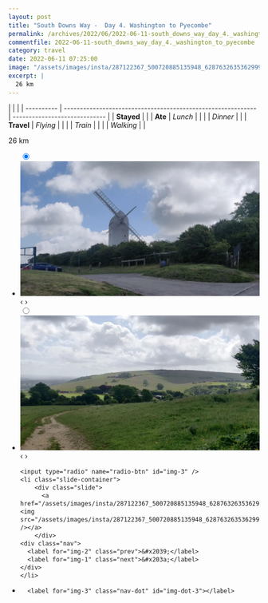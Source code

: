 ```yaml
---
layout: post
title: "South Downs Way -  Day 4. Washington to Pyecombe"
permalink: /archives/2022/06/2022-06-11-south_downs_way_day_4._washington_to_pyecombe.html
commentfile: 2022-06-11-south_downs_way_day_4._washington_to_pyecombe
category: travel
date: 2022-06-11 07:25:00
image: "/assets/images/insta/287122367_500720885135948_6287632635362999182_n_17909370350581294.webp"
excerpt: |
  26 km
---
```


|            |                                                              |
| ---------- | ------------------------------------------------------------ | ----------------------------- |
| **Stayed** |  |
| **Ate**    | _Lunch_                                                      |          |
|            | _Dinner_                                                     |          |
| **Travel** | _Flying_                                                     |          |
|            | _Train_                                                      |          |
|            | _Walking_                                                    |          |


26 km


<ul class="slides">
    <input type="radio" name="radio-btn" id="img-1" checked="checked" />
    <li class="slide-container">
        <div class="slide">
          <a href="/assets/images/insta/287154887_692678288628788_2490128861629075200_n_18218342539127081.webp"><img src="/assets/images/insta/287154887_692678288628788_2490128861629075200_n_18218342539127081.webp" /></a>
        </div>
    <div class="nav">
      <label for="img-3" class="prev">&#x2039;</label>
      <label for="img-2" class="next">&#x203a;</label>
    </div>
    </li>
        <input type="radio" name="radio-btn" id="img-2"  />
    <li class="slide-container">
        <div class="slide">
          <a href="/assets/images/insta/287094465_583088673390776_764861448516243247_n_17951428393898716.webp"><img src="/assets/images/insta/287094465_583088673390776_764861448516243247_n_17951428393898716.webp" /></a>
        </div>
    <div class="nav">
      <label for="img-1" class="prev">&#x2039;</label>
      <label for="img-3" class="next">&#x203a;</label>
    </div>
    </li>
    
    <input type="radio" name="radio-btn" id="img-3" />
    <li class="slide-container">
        <div class="slide">
          <a href="/assets/images/insta/287122367_500720885135948_6287632635362999182_n_17909370350581294.webp"><img src="/assets/images/insta/287122367_500720885135948_6287632635362999182_n_17909370350581294.webp" /></a>
        </div>
    <div class="nav">
      <label for="img-2" class="prev">&#x2039;</label>
      <label for="img-1" class="next">&#x203a;</label>
    </div>
    </li>
			
<li class="nav-dots">
      <label for="img-1" class="nav-dot" id="img-dot-1"></label>
      <label for="img-2" class="nav-dot" id="img-dot-2"></label>

      <label for="img-3" class="nav-dot" id="img-dot-3"></label>

</li>
</ul>        
             

		